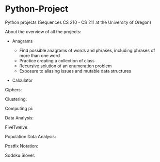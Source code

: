 # Python-Project

Python projects (Sequences CS 210 - CS 211 at the University of Oregon)

About the overview of all the projects: 

- Anagrams

  * Find possible anagrams of words and phrases, including phrases of more than one word
  * Practice creating a collection of class
  * Recursive solution of an enumeration problem
  * Exposure to aliasing issues and mutable data structures

- Calculator

Ciphers:

Clustering:

Computing pi:

Data Analysis:

FiveTwelve:

Population Data Analysis:

Postfix Notation:

Sodoku Slover:
